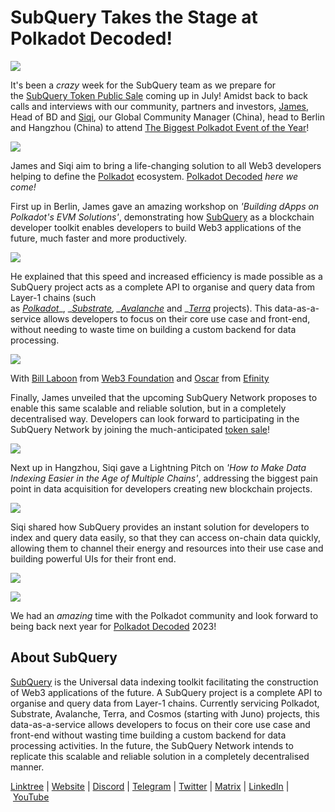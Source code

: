 # SubQuery Takes the Stage at Polkadot Decoded!

![](https://miro.medium.com/max/1400/1*Kh9V1AXcWxxJRP7c8AkawA.png)

It's been a *crazy* week for the SubQuery team as we prepare for the [SubQuery Token Public Sale](https://www.subquery.foundation/publicsale) coming up in July! Amidst back to back calls and interviews with our community, partners and investors, [James](https://twitter.com/JamesABayly), Head of BD and [Siqi](https://twitter.com/SIQI_JIA7), our Global Community Manager (China), head to Berlin and Hangzhou (China) to attend [The Biggest Polkadot Event of the Year](https://decoded.polkadot.network/)!

![](https://miro.medium.com/max/1134/0*P4h0-GDTNcp9LNdn)

James and Siqi aim to bring a life-changing solution to all Web3 developers helping to define the [Polkadot](https://polkadot.network/) ecosystem. [Polkadot Decoded](https://decoded.polkadot.network/) *here we come!*

First up in Berlin, James gave an amazing workshop on *'Building dApps on Polkadot's EVM Solutions'*, demonstrating how [SubQuery](https://subquery.network/) as a blockchain developer toolkit enables developers to build Web3 applications of the future, much faster and more productively.

![](https://miro.medium.com/max/1400/0*gpIh-adfh-Xz-a-Y)

He explained that this speed and increased efficiency is made possible as a SubQuery project acts as a complete API to organise and query data from Layer-1 chains (such as [_Polkadot_](https://polkadot.network/)_, _[_Substrate_](https://substrate.io/)*, _[_Avalanche_](https://www.avax.network/)* and _[_Terra_](https://www.terra.money/) projects). This data-as-a-service allows developers to focus on their core use case and front-end, without needing to waste time on building a custom backend for data processing.

![](https://miro.medium.com/max/1400/0*OizaeF3uTeOebMOu)

With [Bill Laboon](https://twitter.com/BillLaboon) from [Web3 Foundation](https://twitter.com/Web3foundation) and [Oscar](https://twitter.com/OscarFranklnTan) from [Efinity](https://twitter.com/efinityio)

Finally, James unveiled that the upcoming SubQuery Network proposes to enable this same scalable and reliable solution, but in a completely decentralised way. Developers can look forward to participating in the SubQuery Network by joining the much-anticipated [token sale](https://www.subquery.foundation/publicsale)!

![](https://miro.medium.com/max/1400/0*8wzu4eqnVvtHuNry)

Next up in Hangzhou, Siqi gave a Lightning Pitch on *'How to Make Data Indexing Easier in the Age of Multiple Chains'*, addressing the biggest pain point in data acquisition for developers creating new blockchain projects.

![](https://miro.medium.com/max/1400/0*C74exBE-1NOcfWNA)

Siqi shared how SubQuery provides an instant solution for developers to index and query data easily, so that they can access on-chain data quickly, allowing them to channel their energy and resources into their use case and building powerful UIs for their front end.

![](https://miro.medium.com/max/1400/0*Kls2gJ7ap7G1gZXu)

![](https://miro.medium.com/max/1400/0*hUmsAoKx5d8Y1RfY)

We had an *amazing* time with the Polkadot community and look forward to being back next year for [Polkadot Decoded](https://decoded.polkadot.network/) 2023!

## About SubQuery

[SubQuery](https://subquery.network/) is the Universal data indexing toolkit facilitating the construction of Web3 applications of the future. A SubQuery project is a complete API to organise and query data from Layer-1 chains. Currently servicing Polkadot, Substrate, Avalanche, Terra, and Cosmos (starting with Juno) projects, this data-as-a-service allows developers to focus on their core use case and front-end without wasting time building a custom backend for data processing activities. In the future, the SubQuery Network intends to replicate this scalable and reliable solution in a completely decentralised manner.

​​[Linktree](https://linktr.ee/subquerynetwork) | [Website](https://subquery.network/) | [Discord](https://discord.com/invite/78zg8aBSMG) | [Telegram](https://t.me/subquerynetwork) | [Twitter](https://twitter.com/subquerynetwork) | [Matrix](https://matrix.to/#/#subquery:matrix.org) | [LinkedIn](https://www.linkedin.com/company/subquery) | [YouTube](https://www.youtube.com/channel/UCi1a6NUUjegcLHDFLr7CqLw)

